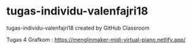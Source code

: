 # tugas-individu-valenfajri18
tugas-individu-valenfajri18 created by GitHub Classroom

Tugas 4 Grafkom : https://menglinmaker-midi-virtual-piano.netlify.app/
